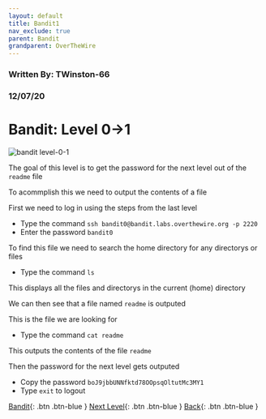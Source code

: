 ```yaml
---
layout: default
title: Bandit1
nav_exclude: true
parent: Bandit
grandparent: OverTheWire
---
```


### Written By: TWinston-66 
### 12/07/20
# Bandit: Level 0&rarr;1 

![bandit level-0-1](https://i.imgur.com/5Ry9aTa.png)

The goal of this level is to get the password for the next level out of the `readme` file 

To acommplish this we need to output the contents of a file

First we need to log in using the steps from the last level 

- Type the command `ssh bandit0@bandit.labs.overthewire.org -p 2220`
- Enter the password `bandit0`

To find this file we need to search the home directory for any directorys or files

- Type the command 	`ls` 

This displays all the files and directorys in the current (home) directory 

We can then see that a file named `readme` is outputed 

This is the file we are looking for 

- Type the command `cat readme` 

This outputs the contents of the file `readme`

Then the password for the next level gets outputed 

- Copy the password `boJ9jbbUNNfktd78OOpsqOltutMc3MY1`
- Type `exit` to logout 



[Bandit](https://twinston-66.github.io/HackThePlanet/Wargames/OverTheWire/Bandit/){: .btn .btn-blue }
[Next Level](https://twinston-66.github.io/HackThePlanet/Wargames/OverTheWire/Bandit/Bandit2/){: .btn .btn-blue }
[Back](https://twinston-66.github.io/HackThePlanet/Wargames/OverTheWire/Bandit/Bandit0){: .btn .btn-blue }


